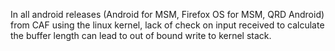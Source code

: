 In all android releases (Android for MSM, Firefox OS for MSM, QRD Android) from CAF using the linux kernel, lack of check on input received to calculate the buffer length can lead to out of bound write to kernel stack.